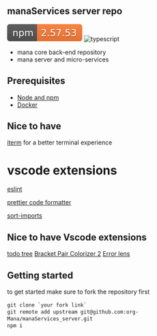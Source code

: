 ## manaServices server repo

![current version](badges/version.svg) ![typescript](https://img.shields.io/badge/built%20with-typescript-3178C6.svg)

- mana core back-end repository
- mana server and micro-services

## Prerequisites

- [Node and npm](https://nodejs.org/en/download/)
- [Docker](https://www.docker.com/)

## Nice to have

[iterm](https://iterm2.com/) for a better terminal experience

# vscode extensions

[eslint](https://marketplace.visualstudio.com/items?itemName=dbaeumer.vscode-eslint)

[prettier code formatter](https://marketplace.visualstudio.com/items?itemName=esbenp.prettier-vscode)

[sort-imports](https://marketplace.visualstudio.com/items?itemName=amatiasq.sort-imports)

## Nice to have Vscode extensions

[todo tree](https://marketplace.visualstudio.com/items?itemName=Gruntfuggly.todo-tree)
[Bracket Pair Colorizer 2](https://marketplace.visualstudio.com/items?itemName=CoenraadS.bracket-pair-colorizer-2)
[Error lens](https://marketplace.visualstudio.com/items?itemName=usernamehw.errorlens)

## Getting started

to get started make sure to fork the repository first

```
git clone `your fork link`
git remote add upstream git@github.com:org-Mana/manaServices_server.git
npm i

```
